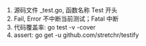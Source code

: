 1. 源码文件 _test.go, 函数名称 Test 开头
2. Fail, Error 不中断当前测试；Fatal 中断
3. 代码覆盖率: go test -v -cover
4. assert: go get -u github.com/stretchr/testify
